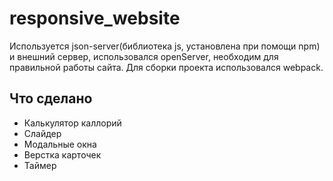 # responsive_website
Используется json-server(библиотека js, установлена при помощи npm) и внешний сервер, использовался openServer, необходим для правильной работы сайта.
Для сборки проекта использовался webpack.
## Что сделано
- Калькулятор каллорий
- Слайдер
- Модальные окна
- Верстка карточек
- Таймер
